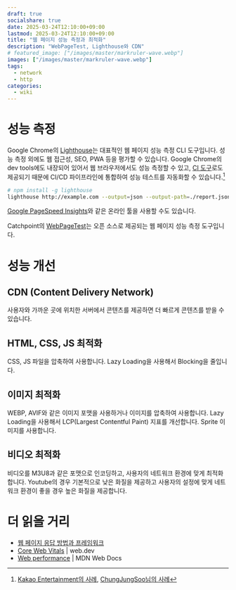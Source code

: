 ```yaml
---
draft: true
socialshare: true
date: 2025-03-24T12:10:00+09:00
lastmod: 2025-03-24T12:10:00+09:00
title: "웹 페이지 성능 측정과 최적화"
description: "WebPageTest, Lighthouse와 CDN"
# featured_image: ["/images/master/markruler-wave.webp"]
images: ["/images/master/markruler-wave.webp"]
tags:
  - network
  - http
categories:
  - wiki
---
```


# 성능 측정

Google Chrome의 [Lighthouse](https://github.com/GoogleChrome/lighthouse)는
대표적인 웹 페이지 성능 측정 CLI 도구입니다.
성능 측정 외에도 웹 접근성, SEO, PWA 등을 평가할 수 있습니다.
Google Chrome의 dev tools에도 내장되어 있어서 웹 브라우저에서도 성능 측정할 수 있고,
[CI 도구](https://github.com/GoogleChrome/lighthouse-ci)로도 제공되기 때문에
CI/CD 파이프라인에 통합하여 성능 테스트를 자동화할 수 있습니다.[^1]

[^1]: [Kakao Entertainment의 사례](https://fe-developers.kakaoent.com/2022/220602-lighthouse-with-github-actions/),
[ChungJungSoo님의 사례](https://blog.chungjungsoo.dev/dev-posts/lighthouse-ci-server/)

```sh
# npm install -g lighthouse
lighthouse http://example.com --output=json --output-path=./report.json
```

[Google PageSpeed Insights](https://pagespeed.web.dev/)와 같은 온라인 툴을 사용할 수도 있습니다.

Catchpoint의 [WebPageTest](https://github.com/catchpoint/WebPageTest)는 오픈 소스로 제공되는 웹 페이지 성능 측정 도구입니다.

# 성능 개선

## CDN (Content Delivery Network)

사용자와 가까운 곳에 위치한 서버에서 콘텐츠를 제공하면 더 빠르게 콘텐츠를 받을 수 있습니다.

## HTML, CSS, JS 최적화

CSS, JS 파일을 압축하여 사용합니다.
Lazy Loading을 사용해서 Blocking을 줄입니다.

## 이미지 최적화

WEBP, AVIF와 같은 이미지 포맷을 사용하거나 이미지를 압축하여 사용합니다.
Lazy Loading을 사용해서 LCP(Largest Contentful Paint) 지표를 개선합니다.
Sprite 이미지를 사용합니다.

## 비디오 최적화

비디오를 M3U8과 같은 포맷으로 인코딩하고, 사용자의 네트워크 환경에 맞게 최적화합니다.
Youtube의 경우 기본적으로 낮은 화질을 제공하고
사용자의 설정에 맞게 네트워크 환경이 좋을 경우 높은 화질을 제공합니다.

# 더 읽을 거리

- [웹 페이지 응답 방법과 프레임워크](/posts/web/respond-web-page/)
- [Core Web Vitals](https://web.dev/articles/vitals) | web.dev
- [Web performance](https://developer.mozilla.org/en-US/docs/Web/Performance) | MDN Web Docs
